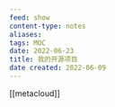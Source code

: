```yaml
---
feed: show
content-type: notes
aliases: 
tags: MOC 
date: 2022-06-23
title: 我的开源项目
date created: 2022-06-09
---
```


[[metacloud]]
